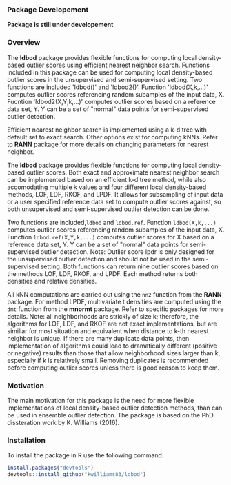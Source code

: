 ### Package Developement

**Package is still under developement**

### Overview

The **ldbod** package provides flexible functions for computing local density-based outlier scores using efficient nearest neighbor search. Functions included in this package can be used for computing local density-based outlier scores in the unsupervised and semi-supervised setting. Two functions are included 'ldbod()' and 'ldbod2()'. Function 'ldbod(X,k,...)' computes outlier scores referencing random subamples of the input data, X. Fucntion 'ldbod2(X,Y,k,...)' computes outlier scores based on a reference data set, Y. Y can be a set of "normal" data points for semi-supervised outlier detection.

Efficient nearest neighbor search is implemented using a k-d tree with default set to exact search. Other options exist for computing kNNs. Refer to **RANN** package for more details on changing parameters for nearest neighbor.

The **ldbod** package provides flexible functions for computing local density-based outlier scores. Both exact and approximate nearest neighbor search can be implemented based on an efficient k-d tree method, while also accomodating multiple k values and four different local density-based methods, LOF, LDF, RKOF, and LPDF. It allows for subsampling of input data or a user specified reference data set to compute outlier scores against, so both unsupervised and semi-supervised outlier detection can be done.

Two functions are included,`ldbod` and `ldbod.ref`. Function `ldbod(X,k,...)` computes outlier scores referencing random subamples of the input data, X. Function `ldbod.ref(X,Y,k,...)` computes outlier scores for X based on a reference data set, Y. Y can be a set of "normal" data points for semi-supervised outlier detection. Note: Outlier score lpdr is only designed for the unsupervised outlier detection and should not be used in the semi-supervised setting. Both functions can return nine outlier scores based on the methods LOF, LDF, RKOF, and LPDF. Each method returns both densities and relative densities.

All kNN computations are carried out using the `nn2` function from the **RANN** package. For method LPDF, multivariate t densities are computed using the `dmt` function from the **mnormt** package. Refer to specific packages for more details. Note: all neighborhoods are strickly of size k; therefore, the algorithms for LOF, LDF, and RKOF are not exact implementations, but are similiar for most situation and equivalent when distance to k-th nearest neighbor is unique. If there are many duplicate data points, then implementation of algorithms could lead to dramatically different (positive or negative) results than those that allow neighborhood sizes larger than k, especially if k is relatively small. Removing duplicates is recommended before computing outlier scores unless there is good reason to keep them.

### Motivation

The main motivation for this package is the need for more flexible implementations of local density-based outlier detection methods, than can be used in ensemble outlier detection. The package is based on the PhD dissteration work by K. Williams (2016).

### Installation

To install the package in R use the following command:

``` r
install.packages("devtools")
devtools::install_github("kwilliams83/ldbod")
```

<!-- README.md is generated from README.Rmd. Please edit that file -->
